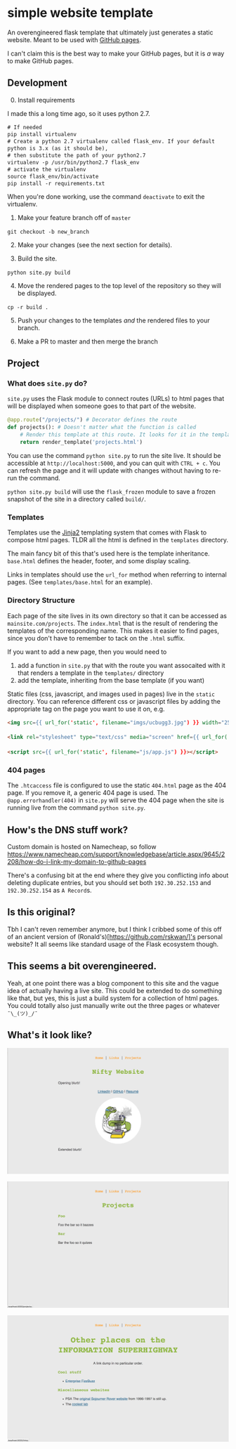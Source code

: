 simple website template
================

An overengineered flask template that ultimately just generates a static website. Meant to be used with [GitHub pages](https://pages.github.com/).

I can't claim this is the best way to make your GitHub pages, but it is _a_ way to make GitHub pages.

## Development

0. Install requirements

I made this a long time ago, so it uses python 2.7.
```
# If needed
pip install virtualenv
# Create a python 2.7 virtualenv called flask_env. If your default python is 3.x (as it should be),
# then substitute the path of your python2.7
virtualenv -p /usr/bin/python2.7 flask_env
# activate the virtualenv
source flask_env/bin/activate
pip install -r requirements.txt
```

When you're done working, use the command `deactivate` to exit the virtualenv.

1. Make your feature branch off of `master`

`git checkout -b new_branch`

2. Make your changes (see the next section for details).

3. Build the site.

`python site.py build`

4. Move the rendered pages to the top level of the repository so they will be displayed.

`cp -r build .`

5. Push your changes to the templates _and_ the rendered files to your branch.

6. Make a PR to master and then merge the branch


## Project

### What does `site.py` do?

`site.py` uses the Flask module to connect routes (URLs) to html pages that will be displayed when someone goes to that part of the website.

```python
@app.route("/projects/") # Decorator defines the route
def projects(): # Doesn't matter what the function is called
    # Render this template at this route. It looks for it in the templates/ directory.
    return render_template('projects.html')
```

You can use the command `python site.py` to run the site live. It should be accessible at `http://localhost:5000`, and you can quit with `CTRL + c`. You can refresh the page and it will update with changes without having to re-run the command.

`python site.py build` will use the `flask_frozen` module to save a frozen snapshot of the site in a directory called `build/`.

### Templates

Templates use the [Jinja2](http://jinja.pocoo.org/docs/2.9/) templating system that comes with Flask to compose html pages. TLDR all the html is defined in the `templates` directory.

The main fancy bit of this that's used here is the template inheritance. `base.html` defines the header, footer, and some display scaling.

Links in templates should use the `url_for` method when referring to internal pages. (See `templates/base.html` for an example).

### Directory Structure

Each page of the site lives in its own directory so that it can be accessed as `mainsite.com/projects`. The `index.html` that is the result of rendering the templates of the corresponding name. This makes it easier to find pages, since you don't have to remember to tack on the `.html` suffix.

If you want to add a new page, then you would need to

1. add a function in `site.py` that with the route you want assocaited with it that renders a template in the `templates/` directory
2. add the template, inheriting from the base template (if you want)

Static files (css, javascript, and images used in pages) live in the `static` directory. You can reference different css or javascript files by adding the appropriate tag on the page you want to use it on, e.g.

```html
<img src={{ url_for('static', filename="imgs/ucbugg3.jpg") }} width="256px">

<link rel="stylesheet" type="text/css" media="screen" href={{ url_for('static', filename="css/style.css") }}>

<script src={{ url_for('static', filename="js/app.js") }}></script>
```

### 404 pages

The `.htcaccess` file is configured to use the static `404.html` page as the 404 page. If you remove it, a generic 404 page is used. The `@app.errorhandler(404)` in `site.py` will serve the 404 page when the site is running live from the command `python site.py`.

## How's the DNS stuff work?

Custom domain is hosted on Namecheap, so follow https://www.namecheap.com/support/knowledgebase/article.aspx/9645/2208/how-do-i-link-my-domain-to-github-pages

There's a confusing bit at the end where they give you conflicting info about deleting duplicate entries, but you should set both `192.30.252.153` and `192.30.252.154` as `A Record`s.

## Is this original?

Tbh I can't reven remember anymore, but I think I cribbed some of this off of an ancient version of (Ronald's)[https://github.com/rskwan/]'s personal website? It all seems like standard usage of the Flask ecosystem though.

## This seems a bit overengineered.

Yeah, at one point there was a blog component to this site and the vague idea of actually having a live site. This could be extended to do something like that, but yes, this is just a build system for a collection of html pages. You could totally also just manually write out the three pages or whatever `¯\_(ツ)_/¯`

## What's it look like?

![index](static/imgs/index_screenshot.png)

![projects](static/imgs/projects_screenshot.png)

![links](static/imgs/links_screenshot.png)